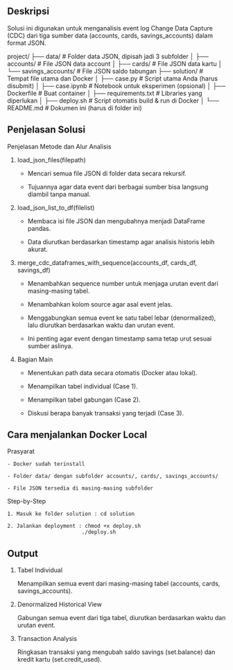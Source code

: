 ## Deskripsi 
Solusi ini digunakan untuk menganalisis event log Change Data Capture (CDC) dari tiga sumber data (accounts, cards, savings_accounts) dalam format JSON. 

project/
├── data/ # Folder data JSON, dipisah jadi 3 subfolder
│ ├── accounts/ # File JSON data account
│ ├── cards/ # File JSON data kartu
│ └── savings_accounts/ # File JSON saldo tabungan
├── solution/ # Tempat file utama dan Docker
│ ├── case.py # Script utama Anda (harus disubmit)
│ ├── case.ipynb # Notebook untuk eksperimen (opsional)
│ ├── Dockerfile # Buat container
│ ├── requirements.txt # Libraries yang diperlukan
│ ├── deploy.sh # Script otomatis build & run di Docker
│ └── README.md # Dokumen ini (harus di folder ini)

## Penjelasan Solusi
Penjelasan Metode dan Alur Analisis
1. load_json_files(filepath)

    - Mencari semua file JSON di folder data secara rekursif.

    - Tujuannya agar data event dari berbagai sumber bisa langsung diambil tanpa manual.

2. load_json_list_to_df(filelist)

    - Membaca isi file JSON dan mengubahnya menjadi DataFrame pandas.

    - Data diurutkan berdasarkan timestamp agar analisis historis lebih akurat.

3. merge_cdc_dataframes_with_sequence(accounts_df, cards_df, savings_df)

    - Menambahkan sequence number untuk menjaga urutan event dari masing-masing tabel.

    - Menambahkan kolom source agar asal event jelas.

    - Menggabungkan semua event ke satu tabel lebar (denormalized), lalu diurutkan berdasarkan waktu dan urutan event.

    - Ini penting agar event dengan timestamp sama tetap urut sesuai sumber aslinya.

4. Bagian Main

    - Menentukan path data secara otomatis (Docker atau lokal).

    - Menampilkan tabel individual (Case 1).

    - Menampilkan tabel gabungan (Case 2).

    - Diskusi berapa banyak transaksi yang terjadi (Case 3).


## Cara menjalankan Docker Local

Prasyarat

    - Docker sudah terinstall

    - Folder data/ dengan subfolder accounts/, cards/, savings_accounts/

    - File JSON tersedia di masing-masing subfolder

Step-by-Step

    1. Masuk ke folder solution : cd solution

    2. Jalankan deployment : chmod +x deploy.sh
                            ./deploy.sh

## Output

1. Tabel Individual

    Menampilkan semua event dari masing-masing tabel (accounts, cards, savings_accounts).

2. Denormalized Historical View

    Gabungan semua event dari tiga tabel, diurutkan berdasarkan waktu dan urutan event.

3. Transaction Analysis

    Ringkasan transaksi yang mengubah saldo savings (set.balance) dan kredit kartu (set.credit_used).
